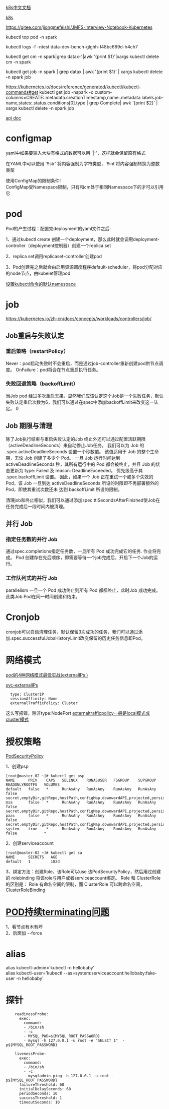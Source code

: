 [k8s中文文档](http://docs.kubernetes.org.cn/693.html)

[k8s](https://www.cnblogs.com/xzkzzz/p/9889173.html)

https://gitee.com/jiongmefeishi/JMFS-Interview-Notebook-Kubernetes

kubectl top pod -n spark

kubectl logs -f -ntest data-dev-bench-glghh-f48bc669d-h4ch7

kubectl get cm -n spark|grep datax-1|awk '{print $1}'|xargs kubectl delete cm -n spark

kubectl get job -n spark | grep datax | awk '{print $1}' | xargs kubectl delete -n spark job

https://kubernetes.io/docs/reference/generated/kubectl/kubectl-commands#get
kubectl get job -nspark -o custom-columns=CREATE:.metadata.creationTimestamp,name:.metadata.labels.job-name,states:.status.conditions[0].type | grep Complete| awk '{print $2}' | xargs kubectl delete -n spark job


[api doc](https://kubernetes.io/docs/reference/generated/kubernetes-api/v1.20/#list-configmap-v1-core)

# configmap
yaml中如果要输入大块有格式的数据可以用   ‘|-’，这样就会保留原有格式

在YAML中可以使用 '!!str' 将内容强制为字符类型，'!!int'将内容强制转换为整数类型

使用ConfigMap的限制条件!  
ConfigMap受Namespace限制，只有和cm处于相同Namespace下的才可以引用它

# pod
Pod的产生过程：配置完deployment的yaml文件之后:

1、通过kubectl create 创建一个deployment，那么此时就会调用deployment-controller（deployment控制器）创建一个replica set

2、replica set调用replicaset-controller创建pod

3、Pod创建完之后就会由启用资源调度程序default-scheduler，将pod分配对应的node节点，由kubelet管理pod


[设置kubectl命令的默认namespace](https://www.cnblogs.com/varyuan/p/14233142.html)


# job
https://kubernetes.io/zh-cn/docs/concepts/workloads/controllers/job/
## Job重启与失败认定
### 重启策略（restartPolicy）
Never：pod启动失败时不会重启，而是通过job-controller重新创建pod供节点调度。
OnFailure：pod将会在节点重启执行任务。

### 失败回退策略（backoffLimit）
当Job pod 经过多次重启无果，显然我们应该认定这个Job是一个失败任务，默认失败认定重启次数为6，我们可以通过在spec中添加backoffLimit来改变这一认定。
0

## Job 期限与清理
除了Job执行结束与重启失败认定的Job 终止外还可以通过配置活跃期限（activeDeadlineSeconds）来自动停止Job任务。
我们可以为 Job 的 .spec.activeDeadlineSeconds 设置一个秒数值。 该值适用于 Job 的整个生命期，无论 Job 创建了多少个 Pod。 一旦 Job 运行时间达到 activeDeadlineSeconds 秒，其所有运行中的 Pod 都会被终止，并且 Job 的状态更新为 type: Failed 及 reason: DeadlineExceeded。
优先级高于其 .spec.backoffLimit 设置。 因此，如果一个 Job 正在重试一个或多个失效的 Pod，该 Job 一旦到达 activeDeadlineSeconds 所设的时限即不再部署额外的 Pod，即使其重试次数还未 达到 backoffLimit 所设的限制。

清理job和终止相似，我们可以通过添加spec.ttlSecondsAfterFinished使Job在任务完成后一段时间内被清理。

## 并行 Job
### 指定任务数的并行 Job
通过spec.completions指定任务数，一旦所有 Pod 成功完成它的任务. 作业将完成。
Pod 创建存在先后顺序，即需要等待一个job完成后，开启下一个Job的运行。

### 工作队列式的并行 Job
parallelism 一旦一个 Pod 成功终止则所有 Pod 都都终止，此时Job 成功完成。
此类Job Pod在同一时间创建和结束。

# Cronjob
cronjob可以自动清理任务，默认保留3次成功的任务，我们可以通过添加.spec.successfulJobsHistoryLimit改变保留的历史任务信息即Pod。

# 网络模式
[pod的4种网络模式最佳实战(externalIPs )](https://blog.51cto.com/u_12182612/2478694)

[svc-externalIPs](https://www.cnblogs.com/jiangbo44/p/14772670.html)

```
  type: ClusterIP
  sessionAffinity: None
  externalTrafficPolicy: Cluster
```
这么写报错，除非type:NodePort
[externaltrafficpolicy一般是local模式或cluster模式](https://www.cnblogs.com/zisefeizhu/p/13262239.html)

# 授权策略
[PodSecurityPolicy](https://ieevee.com/tech/2019/02/18/psp.html#privileged)

1、创建psp
```
[root@master-02 ~]# kubectl get psp
NAME      PRIV    CAPS   SELINUX    RUNASUSER   FSGROUP    SUPGROUP   READONLYROOTFS   VOLUMES
default   false   *      RunAsAny   RunAsAny    RunAsAny   RunAsAny   false            secret,emptyDir,gitRepo,hostPath,configMap,downwardAPI,projected,persistentVolumeClaim
msa       false   *      RunAsAny   RunAsAny    RunAsAny   RunAsAny   false            secret,emptyDir,gitRepo,hostPath,configMap,downwardAPI,projected,persistentVolumeClaim
paas      false   *      RunAsAny   RunAsAny    RunAsAny   RunAsAny   false            secret,emptyDir,gitRepo,hostPath,configMap,downwardAPI,projected,persistentVolumeClaim
system    true    *      RunAsAny   RunAsAny    RunAsAny   RunAsAny   false            *

```
2、创建serviceaccount
```
[root@master-02 ~]# kubectl get sa
NAME      SECRETS   AGE
default   1         182d

```
3、绑定方法：创建Role，该Role可以use 该PodSecurityPolicy，然后用过创建的 rolebinding 将该role与用户或者serviceaccount绑定。
Role 和 ClusterRole 的区别是：
Role 有命名空间的限制，而 ClusterRole 可以跨命名空间，ClusterRoleBinding


# [POD持续terminating问题]()
1、看节点有木有坏  
2、后面加 --force

# alias
alias kubectl-admin='kubectl -n hellobaby'  
alias kubectl-user='kubectl --as=system:serviceaccount:hellobaby:fake-user -n hellobaby'

# 探针
```
    readinessProbe:
      exec:
        command:
        - /bin/sh
        - -c
        - MYSQL_PWD=${MYSQL_ROOT_PASSWORD}
        - mysql -h 127.0.0.1 -u root -e "SELECT 1"  -p${MYSQL_ROOT_PASSWORD}

```


```
    livenessProbe:
      exec:
        command:
        - /bin/sh
        - -c
        - mysqladmin ping -h 127.0.0.1 -u root -p${MYSQL_ROOT_PASSWORD}
      failureThreshold: 60
      initialDelaySeconds: 60
      periodSeconds: 10
      successThreshold: 1
      timeoutSeconds: 10

```